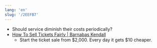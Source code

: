 ```yaml
---
lang: 'en'
slug: '/2EEFB7'
---
```


- Should service diminish their costs periodically?
- [How To Sell Tickets Fairly | Barnabas Kendall](https://barnabas.me/blog/2022/11/selling-tickets-fairly/)
	- Start the ticket sale from $2,000. Every day it gets $10 cheaper.